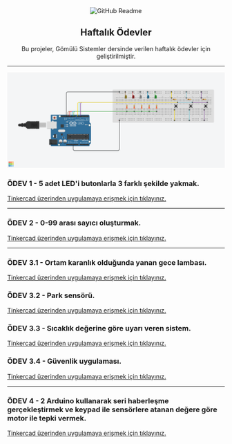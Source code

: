 <p align="center">
 <img width="99px" height="75px" src="https://github.com/nejlasahin/gomulu_sistemler/blob/main/README/logo.png" align="center" alt="GitHub Readme" />
 <h2 align="center">Haftalık Ödevler</h2>
 <p align="center">Bu projeler, Gömülü Sistemler dersinde verilen haftalık ödevler için geliştirilmiştir.</p>
</p>

---
![](./odev_1/circuit-design/odev1.png)
### ÖDEV 1 - 5 adet LED'i butonlarla 3 farklı şekilde yakmak.
[Tinkercad üzerinden uygulamaya erişmek için tıklayınız.](https://www.tinkercad.com/things/2Bv68uwMsGA)

---
### ÖDEV 2 - 0-99 arası sayıcı oluşturmak.
[Tinkercad üzerinden uygulamaya erişmek için tıklayınız.](https://www.tinkercad.com/things/hBaAnGTJzfU)

---
### ÖDEV 3.1 - Ortam karanlık olduğunda yanan gece lambası.
[Tinkercad üzerinden uygulamaya erişmek için tıklayınız.](https://www.tinkercad.com/things/1VxzkJ0X3Xy)

### ÖDEV 3.2 - Park sensörü.
[Tinkercad üzerinden uygulamaya erişmek için tıklayınız.](https://www.tinkercad.com/things/2nonT9hfrXY)

### ÖDEV 3.3 - Sıcaklık değerine göre uyarı veren sistem.
[Tinkercad üzerinden uygulamaya erişmek için tıklayınız.](https://www.tinkercad.com/things/lmTA46y3VdH)

### ÖDEV 3.4 - Güvenlik uygulaması.
[Tinkercad üzerinden uygulamaya erişmek için tıklayınız.](https://www.tinkercad.com/things/jB9YJtYYfDs)

---
### ÖDEV 4 - 2 Arduino kullanarak seri haberleşme gerçekleştirmek ve keypad ile sensörlere atanan değere göre motor ile tepki vermek.
[Tinkercad üzerinden uygulamaya erişmek için tıklayınız.](https://www.tinkercad.com/things/1LL5ltj1nSQ)
